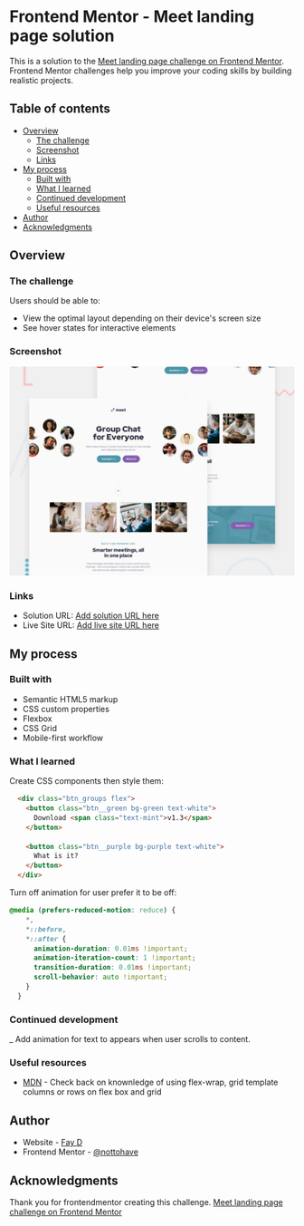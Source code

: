 # Frontend Mentor - Meet landing page solution

This is a solution to the [Meet landing page challenge on Frontend Mentor](https://www.frontendmentor.io/challenges/meet-landing-page-rbTDS6OUR). Frontend Mentor challenges help you improve your coding skills by building realistic projects. 

## Table of contents

- [Overview](#overview)
  - [The challenge](#the-challenge)
  - [Screenshot](#screenshot)
  - [Links](#links)
- [My process](#my-process)
  - [Built with](#built-with)
  - [What I learned](#what-i-learned)
  - [Continued development](#continued-development)
  - [Useful resources](#useful-resources)
- [Author](#author)
- [Acknowledgments](#acknowledgments)


## Overview

### The challenge

Users should be able to:

- View the optimal layout depending on their device's screen size
- See hover states for interactive elements

### Screenshot

![](./preview.jpg)

### Links

- Solution URL: [Add solution URL here](https://your-solution-url.com)
- Live Site URL: [Add live site URL here](https://your-live-site-url.com)

## My process

### Built with

- Semantic HTML5 markup
- CSS custom properties
- Flexbox
- CSS Grid
- Mobile-first workflow

### What I learned

Create CSS components then style them:
```html
  <div class="btn_groups flex">
    <button class="btn__green bg-green text-white">
      Download <span class="text-mint">v1.3</span>
    </button>

    <button class="btn__purple bg-purple text-white">
      What is it?
    </button>
  </div>
```

Turn off animation for user prefer it to be off:
```css
@media (prefers-reduced-motion: reduce) {  
    *,
    *::before,
    *::after {
      animation-duration: 0.01ms !important;
      animation-iteration-count: 1 !important;
      transition-duration: 0.01ms !important;
      scroll-behavior: auto !important;
    }
  }
```


### Continued development
_ Add animation for text to appears when user scrolls to content.


### Useful resources

- [MDN](https://developer.mozilla.org/en-US/) - Check back on knownledge of using flex-wrap, grid template columns or rows on flex box and grid

## Author

- Website - [Fay D](https://fay-personal-portfolio.netlify.app/)
- Frontend Mentor - [@nottohave](https://www.frontendmentor.io/profile/nottohave)

## Acknowledgments
Thank you for frontendmentor creating this challenge. 
[Meet landing page challenge on Frontend Mentor](https://www.frontendmentor.io/challenges/meet-landing-page-rbTDS6OUR)